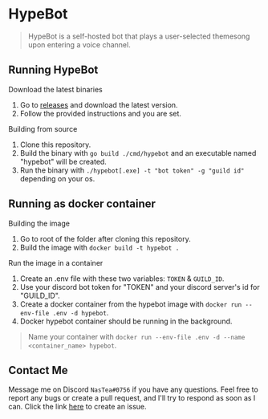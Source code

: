 # HypeBot

> HypeBot is a self-hosted bot that plays a user-selected themesong upon entering a voice channel.

## Running HypeBot

Download the latest binaries
1. Go to [releases](https://github.com/sonastea/hypebot/releases) and download the latest version.
2. Follow the provided instructions and you are set.

Building from source
1. Clone this repository.
2. Build the binary with `go build ./cmd/hypebot`
and an executable named "hypebot" will be created.
3. Run the binary with `./hypebot[.exe] -t "bot token" -g "guild id"` depending on your os.

## Running as docker container

Building the image
1. Go to root of the folder after cloning this repository.
2. Build the image with `docker build -t hypebot .`

Run the image in a container
1. Create an .env file with these two variables: `TOKEN` & `GUILD_ID`.
2. Use your discord bot token for "TOKEN" and your discord server's id for "GUILD_ID".
3. Create a docker container from the hypebot image with `docker run --env-file .env -d hypebot`.
4. Docker hypebot container should be running in the background. 
> Name your container with `docker run --env-file .env -d --name <container_name> hypebot`.




## Contact Me
Message me on Discord `NasTea#0756` if you have any questions. Feel free to report any bugs or create a pull request, and I'll try to respond as soon as I can.
Click the link [here](https://github.com/sonastea/hypebot/issues/new) to create an issue.
